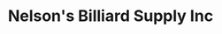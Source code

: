 ---
title: "Nelson's Billiard Supply Inc"
url: /ciudad-de-panama/nelsons-billiard-supply-inc/
shop: general
---